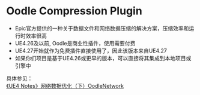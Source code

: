 # Oodle Compression Plugin
- Epic官方提供的一种关于数据文件和网络数据压缩的解决方案，压缩效率和运行时效率很高
- UE4.26及以前, Oodle是商业性插件，使用需要付费
- UE4.27开始就作为免费插件直接使用了，因此该版本来自UE4.27
- 如果你们项目是基于UE4.26或更早的版本，可以直接将其集成到本地项目或引擎中

具体参见：\
[《UE4 Notes》网络数据优化（下）OodleNetwork]([https://zhuanlan.zhihu.com/p/643147339)
